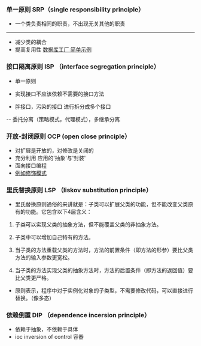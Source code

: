 ### 单一原则 SRP（single responsibility principle）

- 一个类负责相同的职责，不出现无关其他的职责

----

- 减少类的耦合
- 提高复用性
[数据库工厂 简单示例](./code/Db)

### 接口隔离原则 ISP （interface segregation principle）

- 单一原则
- 实现接口不应该依赖不需要的接口方法

- 胖接口，污染的接口 进行拆分成多个接口

-- 委托分离（策略模式，代理模式），多继承分离

### 开放-封闭原则 OCP (open close principle）

- 对扩展是开放的，对修改是关闭的
- 充分利用 应用的'抽象'与'封装'
- 面向接口编程
- [例如修饰模式](./code/decoration.php)


### 里氏替换原则 LSP （liskov substitution principle）
- 里氏替换原则通俗的来讲就是：子类可以扩展父类的功能，但不能改变父类原有的功能。它包含以下4层含义：

1. 子类可以实现父类的抽象方法，但不能覆盖父类的非抽象方法。

2. 子类中可以增加自己特有的方法。

3. 当子类的方法重载父类的方法时，方法的前置条件（即方法的形参）要比父类方法的输入参数更宽松。

4. 当子类的方法实现父类的抽象方法时，方法的后置条件（即方法的返回值）要比父类更严格。
- 原则表示，程序中对于实例化对象的子类型，不需要修改代码，可以直接进行替换。（像多态）

### 依赖倒置 DIP （dependence incersion principle）

- 依赖于抽象，不依赖于具体
- ioc inversion of control 容器
